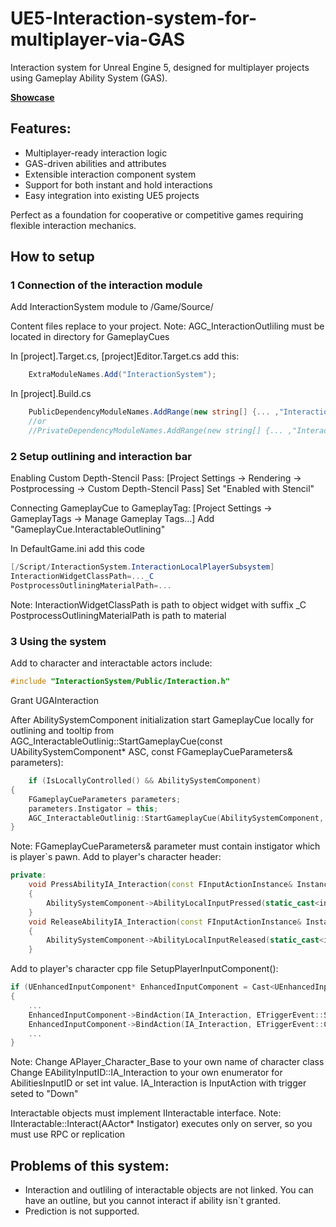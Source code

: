 # UE5-Interaction-system-for-multiplayer-via-GAS
Interaction system for Unreal Engine 5, designed for multiplayer projects using Gameplay Ability System (GAS).

**[Showcase](https://youtu.be/zi3RGkh3Wkc)**

## Features:
*  Multiplayer-ready interaction logic
*  GAS-driven abilities and attributes
*  Extensible interaction component system
*  Support for both instant and hold interactions
*  Easy integration into existing UE5 projects

Perfect as a foundation for cooperative or competitive games requiring flexible interaction mechanics.

## How to setup
### 1 Сonnection of the interaction module
Add InteractionSystem module to /Game/Source/

Content files replace to your project.
	Note:    AGC_InteractionOutliling must be located in directory for GameplayCues

In [project].Target.cs, [project]Editor.Target.cs add this:
```c#
	ExtraModuleNames.Add("InteractionSystem");
```
In [project].Build.cs
```c#
	PublicDependencyModuleNames.AddRange(new string[] {... ,"InteractionSystem" });
	//or
	//PrivateDependencyModuleNames.AddRange(new string[] {... ,"InteractionSystem" });
```
### 2 Setup outlining and interaction bar
Enabling Custom Depth-Stencil Pass:
[Project Settings → Rendering → Postprocessing → Custom Depth-Stencil Pass]
Set "Enabled with Stencil"

Connecting GameplayCue to GameplayTag:
[Project Settings → GameplayTags → Manage Gameplay Tags...]
Add "GameplayCue.InteractableOutlining"

In DefaultGame.ini add this code
```c#
[/Script/InteractionSystem.InteractionLocalPlayerSubsystem]
InteractionWidgetClassPath=..._C
PostprocessOutliningMaterialPath=...
```
Note:
	InteractionWidgetClassPath is path to object widget with suffix _C
	PostprocessOutliningMaterialPath is path to material
	
### 3 Using the system
Add to character and interactable actors include:
```cpp
#include "InteractionSystem/Public/Interaction.h"
```	
Grant UGAInteraction

After AbilitySystemComponent initialization start GameplayCue locally for outlining and tooltip from AGC_InteractableOutlinig::StartGameplayCue(const UAbilitySystemComponent* ASC, const FGameplayCueParameters& parameters):
```cpp
	if (IsLocallyControlled() && AbilitySystemComponent)
{
	FGameplayCueParameters parameters;
	parameters.Instigator = this;
	AGC_InteractableOutlinig::StartGameplayCue(AbilitySystemComponent, parameters);
}
```
Note: FGameplayCueParameters& parameter must contain instigator which is player`s pawn.
	Add to player's character header:
```cpp
private:
	void PressAbilityIA_Interaction(const FInputActionInstance& Instance) 
	{
		AbilitySystemComponent->AbilityLocalInputPressed(static_cast<int32>(EAbilityInputID::IA_Interaction));
	}
	void ReleaseAbilityIA_Interaction(const FInputActionInstance& Instance) 
	{
		AbilitySystemComponent->AbilityLocalInputReleased(static_cast<int32>(EAbilityInputID::IA_Interaction));
	}
```
Add to player's character cpp file SetupPlayerInputComponent():
```cpp
if (UEnhancedInputComponent* EnhancedInputComponent = Cast<UEnhancedInputComponent>(PlayerInputComponent))
{
	...
	EnhancedInputComponent->BindAction(IA_Interaction, ETriggerEvent::Started, this, &APlayer_Character_Base::PressAbilityIA_Interaction);
	EnhancedInputComponent->BindAction(IA_Interaction, ETriggerEvent::Completed, this, &APlayer_Character_Base::ReleaseAbilityIA_Interaction);
	...
}
```
Note:
	Change APlayer_Character_Base to your own name of character class
	Change EAbilityInputID::IA_Interaction to your own enumerator for AbilitiesInputID or set int value.
	IA_Interaction is InputAction with trigger seted to "Down"

Interactable objects must implement IInteractable interface.
Note: IInteractable::Interact(AActor* Instigator) executes only on server, so you must use RPC or replication

## Problems of this system:
*	Interaction and outliling of interactable objects are not linked. You can have an outline, but you cannot interact if ability isn`t granted.
*	Prediction is not supported.
